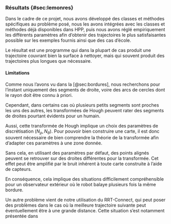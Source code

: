 ### Résultats {#sec:lemonres}

Dans le cadre de ce projet, nous avons développé des classes et méthodes spécifiques au problème posé, nous les avons
intégrées avec les classes et méthodes déjà disponibles dans HPP, puis nous avons réglé empiriquement les différents
paramètres afin d’obtenir des trajectoires le plus satisfaisantes possible sur les exemples fournis ainsi que des cas
d’école.

Le résultat est une programme qui dans la plupart de cas produit une trajectoire couvrant bien la surface à nettoyer,
mais qui souvent produit des trajectoires plus longues que nécessaire.

#### Limitations

Comme nous l’avons vu dans la [@sec:bordures], nous recherchons pour l’instant uniquement des segments de droite, voire
des arcs de cercles dont le rayon doit être connu à priori.

Cependant, dans certains cas où plusieurs petits segments sont proches les uns des autres, les transformées de Hough
peuvent rater des segments de droites pourtant évidents pour un humain.

<!--TODO: exemple petit pilier-->

Aussi, cette transformée de Hough implique un choix des paramètres de discrétisation $(N_\rho, N_\theta)$. Pour pouvoir
bien construire une carte, il est donc souvent nécessaire de bien comprendre la théorie de la transformée afin
d’adapter ces paramètres à une zone donnée.

Sans cela, en utilisant des paramètres par défaut, des points alignés peuvent se retrouver sur des droites différentes
pour la transformée. Cet effet peut être amplifié par le bruit inhérent à toute carte construite à l’aide de capteurs.

En conséquence, cela implique des situations difficilement compréhensible pour un observateur extérieur où le robot
balaye plusieurs fois la même bordure.

Un autre problème vient de notre utilisation du RRT-Connect, qui peut poser des problèmes dans le cas où la meilleure
trajectoire suivante peut éventuellement être à une grande distance. Cette situation s’est notamment présentée dans
<!--TODO: l’un des exemples fournis, illustré dans la [@fig:grandestation].-->
